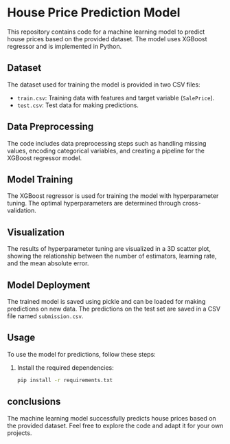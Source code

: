 # House Price Prediction Model

This repository contains code for a machine learning model to predict house prices based on the provided dataset. The model uses XGBoost regressor and is implemented in Python.

## Dataset

The dataset used for training the model is provided in two CSV files:

- `train.csv`: Training data with features and target variable (`SalePrice`).
- `test.csv`: Test data for making predictions.

## Data Preprocessing

The code includes data preprocessing steps such as handling missing values, encoding categorical variables, and creating a pipeline for the XGBoost regressor model.

## Model Training

The XGBoost regressor is used for training the model with hyperparameter tuning. The optimal hyperparameters are determined through cross-validation.

## Visualization

The results of hyperparameter tuning are visualized in a 3D scatter plot, showing the relationship between the number of estimators, learning rate, and the mean absolute error.

## Model Deployment

The trained model is saved using pickle and can be loaded for making predictions on new data. The predictions on the test set are saved in a CSV file named `submission.csv`.

## Usage

To use the model for predictions, follow these steps:

1. Install the required dependencies:

   ```bash
   pip install -r requirements.txt

## conclusions

The machine learning model successfully predicts house prices based on the provided dataset. Feel free to explore the code and adapt it for your own projects.